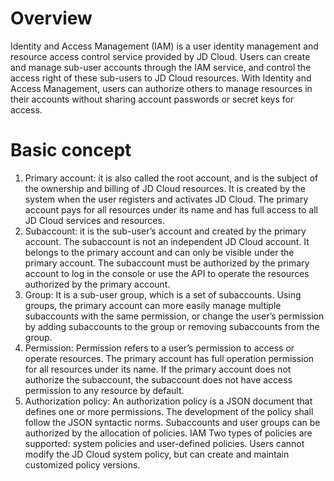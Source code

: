 # Overview
Identity and Access Management (IAM) is a user identity management and resource access control service provided by JD Cloud. Users can create and manage sub-user accounts through the IAM service, and control the access right of these sub-users to JD Cloud resources. With Identity and Access Management, users can authorize others to manage resources in their accounts without sharing account passwords or secret keys for access.

# Basic concept

 1. Primary account: it is also called the root account, and is the subject of the ownership and billing of JD Cloud resources. It is created by the system when the user registers and activates JD Cloud. The primary account pays for all resources under its name and has full access to all JD Cloud services and resources.
 2. Subaccount: it is the sub-user’s account and created by the primary account. The subaccount is not an independent JD Cloud account. It belongs to the primary account and can only be visible under the primary account. The subaccount must be authorized by the primary account to log in the console or use the API to operate the resources authorized by the primary account.
 3. Group: It is a sub-user group, which is a set of subaccounts. Using groups, the primary account can more easily manage multiple subaccounts with the same permission, or change the user’s permission by adding subaccounts to the group or removing subaccounts from the group.
 4. Permission: Permission refers to a user’s permission to access or operate resources. The primary account has full operation permission for all resources under its name. If the primary account does not authorize the subaccount, the subaccount does not have access permission to any resource by default.
 5. Authorization policy: An authorization policy is a JSON document that defines one or more permissions. The development of the policy shall follow the JSON syntactic norms. Subaccounts and user groups can be authorized by the allocation of policies. IAM 
Two types of policies are supported: system policies and user-defined policies. Users cannot modify the JD Cloud system policy, but can create and maintain customized policy versions.

